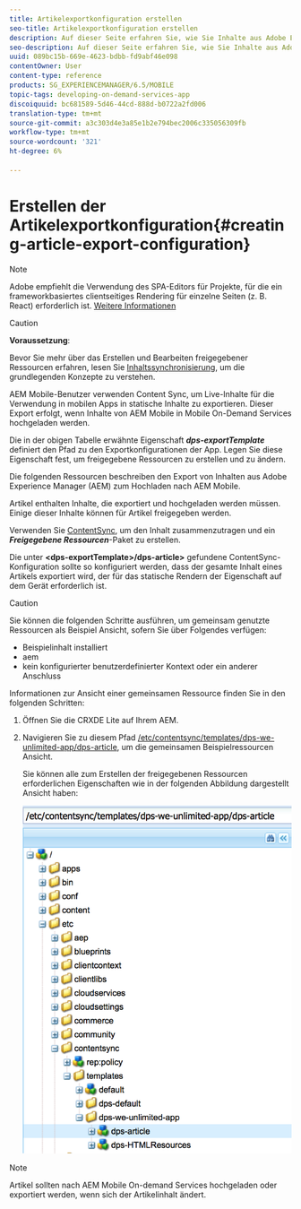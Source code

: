 ```yaml
---
title: Artikelexportkonfiguration erstellen
seo-title: Artikelexportkonfiguration erstellen
description: Auf dieser Seite erfahren Sie, wie Sie Inhalte aus Adobe Experience Manager (AEM) zum Hochladen nach AEM Mobile exportieren.
seo-description: Auf dieser Seite erfahren Sie, wie Sie Inhalte aus Adobe Experience Manager (AEM) zum Hochladen nach AEM Mobile exportieren.
uuid: 089bc15b-669e-4623-bdbb-fd9abf46e098
contentOwner: User
content-type: reference
products: SG_EXPERIENCEMANAGER/6.5/MOBILE
topic-tags: developing-on-demand-services-app
discoiquuid: bc681589-5d46-44cd-888d-b0722a2fd006
translation-type: tm+mt
source-git-commit: a3c303d4e3a85e1b2e794bec2006c335056309fb
workflow-type: tm+mt
source-wordcount: '321'
ht-degree: 6%

---
```



# Erstellen der Artikelexportkonfiguration{#creating-article-export-configuration}

>[!NOTE]
>
>Adobe empfiehlt die Verwendung des SPA-Editors für Projekte, für die ein frameworkbasiertes clientseitiges Rendering für einzelne Seiten (z. B. React) erforderlich ist. [Weitere Informationen](/help/sites-developing/spa-overview.md)

>[!CAUTION]
>
>**Voraussetzung**:
>
>Bevor Sie mehr über das Erstellen und Bearbeiten freigegebener Ressourcen erfahren, lesen Sie [Inhaltssynchronisierung](/help/mobile/mobile-ondemand-contentsync.md), um die grundlegenden Konzepte zu verstehen.

AEM Mobile-Benutzer verwenden Content Sync, um Live-Inhalte für die Verwendung in mobilen Apps in statische Inhalte zu exportieren. Dieser Export erfolgt, wenn Inhalte von AEM Mobile in Mobile On-Demand Services hochgeladen werden.

Die in der obigen Tabelle erwähnte Eigenschaft ***dps-exportTemplate*** definiert den Pfad zu den Exportkonfigurationen der App. Legen Sie diese Eigenschaft fest, um freigegebene Ressourcen zu erstellen und zu ändern.

Die folgenden Ressourcen beschreiben den Export von Inhalten aus Adobe Experience Manager (AEM) zum Hochladen nach AEM Mobile.

Artikel enthalten Inhalte, die exportiert und hochgeladen werden müssen. Einige dieser Inhalte können für Artikel freigegeben werden.

Verwenden Sie [ContentSync](/help/mobile/mobile-ondemand-contentsync.md), um den Inhalt zusammenzutragen und ein ***Freigegebene Ressourcen***-Paket zu erstellen.

Die unter **&lt;dps-exportTemplate>/dps-article>** gefundene ContentSync-Konfiguration sollte so konfiguriert werden, dass der gesamte Inhalt eines Artikels exportiert wird, der für das statische Rendern der Eigenschaft auf dem Gerät erforderlich ist.

>[!CAUTION]
>
>Sie können die folgenden Schritte ausführen, um gemeinsam genutzte Ressourcen als Beispiel Ansicht, sofern Sie über Folgendes verfügen:
>
>* Beispielinhalt installiert
>* aem
>* kein konfigurierter benutzerdefinierter Kontext oder ein anderer Anschluss

>



Informationen zur Ansicht einer gemeinsamen Ressource finden Sie in den folgenden Schritten:

1. Öffnen Sie die CRXDE Lite auf Ihrem AEM.
1. Navigieren Sie zu diesem Pfad [/etc/contentsync/templates/dps-we-unlimited-app/dps-article](http://localhost:4502/crx/de/index.jsp#/etc/contentsync/templates/dps-we-unlimited-app/dps-article), um die gemeinsamen Beispielressourcen Ansicht.

   Sie können alle zum Erstellen der freigegebenen Ressourcen erforderlichen Eigenschaften wie in der folgenden Abbildung dargestellt Ansicht haben:

   ![chlimage_1-134](assets/chlimage_1-134.png)

>[!NOTE]
>
>Artikel sollten nach AEM Mobile On-demand Services hochgeladen oder exportiert werden, wenn sich der Artikelinhalt ändert.

